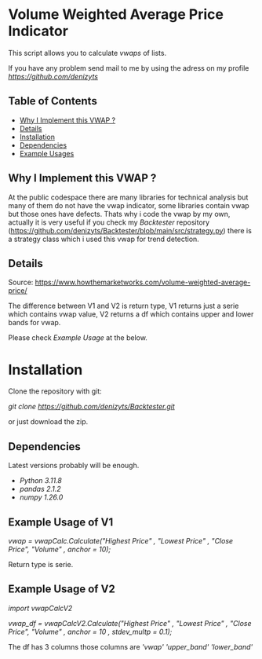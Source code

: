 # Volume Weighted Average Price Indicator

This script allows you to calculate *vwaps* of lists.

If you have any problem send mail to me by using the adress on my profile
*https://github.com/denizyts*

## Table of Contents

- [Why I Implement this VWAP ?](#Why)
- [Details](#Details)
- [Installation](#Installation)
- [Dependencies](#Dependencies)
- [Example Usages](#usage)


## Why I Implement this VWAP ?
At the public codespace there are many libraries for technical analysis but many of them do not have the vwap indicator, some libraries contain vwap but those ones have defects.
Thats why i code the vwap by my own, actually it is very useful if you check my *Backtester* repository (https://github.com/denizyts/Backtester/blob/main/src/strategy.py) there is a strategy class which i used this vwap for trend detection.

## Details

Source: https://www.howthemarketworks.com/volume-weighted-average-price/

The difference between V1 and V2 is return type, V1 returns just a serie which contains vwap value, V2 returns a df which contains upper and lower bands for vwap.

Please check *Example Usage* at the below.


# Installation

Clone the repository with git:

*git clone https://github.com/denizyts/Backtester.git*

or just download the zip.

## Dependencies
Latest versions probably will be enough.

- *Python 3.11.8*
- *pandas 2.1.2*
- *numpy 1.26.0*


## Example Usage of V1

*vwap = vwapCalc.Calculate("Highest Price" , "Lowest Price" ,*
                                                      *"Close Price", "Volume" , anchor = 10);*

Return type is serie.



## Example Usage of V2
*import vwapCalcV2*

*vwap_df = vwapCalcV2.Calculate("Highest Price" , "Lowest Price" ,*
                                                      *"Close Price", "Volume" , anchor = 10 , stdev_multp = 0.1);*

The df has 3 columns those columns are *'vwap'* *'upper_band'* *'lower_band'*












